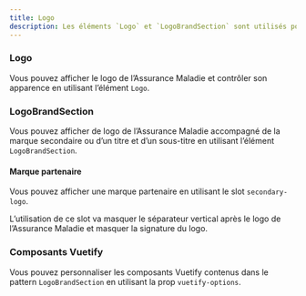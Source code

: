 ```yaml
---
title: Logo
description: Les éléments `Logo` et `LogoBrandSection` sont utilisés pour afficher le logo de l’Assurance Maladie et ce logo accompagné de la marque secondaire.
---
```


<doc-tabs>

<doc-tab-item label="Utilisation">

### Logo

Vous pouvez afficher le logo de l’Assurance Maladie et contrôler son apparence en utilisant l’élément `Logo`.

<doc-usage name="logo"></doc-usage>

### LogoBrandSection

Vous pouvez afficher de logo de l’Assurance Maladie accompagné de la marque secondaire ou d’un titre et d’un sous-titre en utilisant l’élément `LogoBrandSection`.

<doc-usage name="logo-brand-section"></doc-usage>

#### Marque partenaire

Vous pouvez afficher une marque partenaire en utilisant le slot `secondary-logo`.

<doc-alert type="info">
L’utilisation de ce slot va masquer le séparateur vertical après le logo de l’Assurance Maladie et masquer la signature du logo.
</doc-alert>

<doc-example file="logo-brand-section/slot"></doc-example>

</doc-tab-item>

<doc-tab-item label="API">
<doc-api name="logo"></doc-api>
</doc-tab-item>

<doc-tab-item label="Personnalisation">

### Composants Vuetify

Vous pouvez personnaliser les composants Vuetify contenus dans le pattern `LogoBrandSection` en utilisant la prop `vuetify-options`.

<doc-example file="logo-brand-section/options"></doc-example>

</doc-tab-item>

</doc-tabs>
